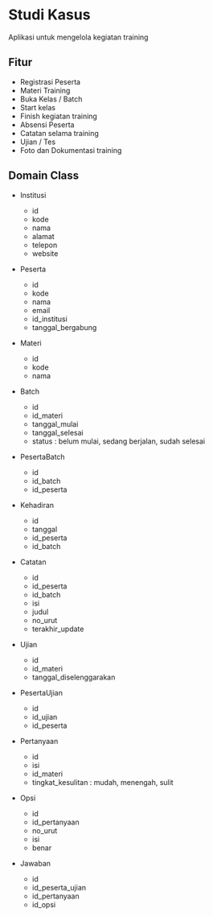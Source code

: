 # Studi Kasus #

Aplikasi untuk mengelola kegiatan training

## Fitur ##

* Registrasi Peserta
* Materi Training
* Buka Kelas / Batch
* Start kelas
* Finish kegiatan training
* Absensi Peserta
* Catatan selama training
* Ujian / Tes
* Foto dan Dokumentasi training

## Domain Class ##

* Institusi

    - id
    - kode
    - nama
    - alamat
    - telepon
    - website

* Peserta

    - id
    - kode
    - nama
    - email
    - id_institusi
    - tanggal_bergabung

* Materi

    - id
    - kode
    - nama

* Batch

    - id
    - id_materi
    - tanggal_mulai
    - tanggal_selesai
    - status : belum mulai, sedang berjalan, sudah selesai

* PesertaBatch

    - id
    - id_batch
    - id_peserta

* Kehadiran

    - id
    - tanggal
    - id_peserta
    - id_batch

* Catatan

    - id
    - id_peserta
    - id_batch
    - isi
    - judul
    - no_urut
    - terakhir_update

* Ujian

    - id
    - id_materi
    - tanggal_diselenggarakan

* PesertaUjian

    - id
    - id_ujian
    - id_peserta

* Pertanyaan

    - id
    - isi
    - id_materi
    - tingkat_kesulitan : mudah, menengah, sulit

* Opsi

    - id
    - id_pertanyaan
    - no_urut
    - isi
    - benar

* Jawaban

    - id
    - id\_peserta_ujian
    - id_pertanyaan
    - id_opsi

